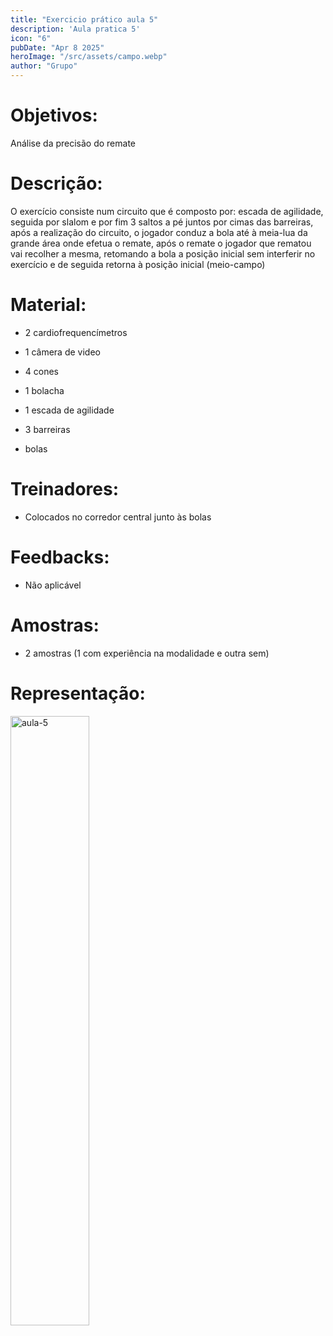 ```yaml
---
title: "Exercicio prático aula 5"
description: 'Aula pratica 5'
icon: "6"
pubDate: "Apr 8 2025"
heroImage: "/src/assets/campo.webp"
author: "Grupo"
---
```

# Objetivos: 

 Análise da precisão do remate 

 

# Descrição:  

 O exercício consiste num circuito que é composto por: escada de agilidade, seguida por slalom e por fim 3 saltos a pé juntos por cimas das barreiras, após a realização do circuito, o jogador conduz a bola até à meia-lua da grande área onde efetua o remate, após o remate o jogador que rematou vai recolher a mesma, retomando a bola a posição inicial sem interferir no exercício e de seguida retorna à posição inicial (meio-campo) 

 

# Material: 

* 2 cardiofrequencímetros 

* 1 câmera de video 

* 4 cones 

* 1 bolacha 

* 1 escada de agilidade 

* 3 barreiras 

* bolas 

# Treinadores:  

* Colocados no corredor central junto às bolas 

# Feedbacks:  

* Não aplicável  

# Amostras: 

* 2 amostras (1 com experiência na modalidade e outra sem) 

# Representação: 

<div class="relative justify-items-center">
<img src="/assets/aula-5.png" alt="aula-5" width="50%" height="full">
</div>